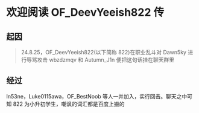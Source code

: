 # 欢迎阅读 OF_DeevYeeish822 传

## 起因

> 24.8.25，OF_DeevYeeish822(以下简称 822)在职业乱斗对 Dawn5ky 进行辱骂攻击 wbzdzmqv 和 Autumn_J1n 便把这句话挂在聊天群里

## 经过

In53ne，Luke0115awa，OF_BestNoob 等人一并加入，实行回击。聊天之中可知 822 为小升初学生，嘲讽的词汇都是百度上搬的
